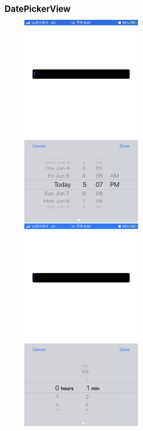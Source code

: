 # DatePickerView

<center class="half">
  <img src="https://github.com/Anderson1997258/DatePickerView/blob/master/IMG_2668.PNG" width="375"> <img src="https://github.com/Anderson1997258/DatePickerView/blob/master/IMG_2669.PNG" width="375">
</center>
